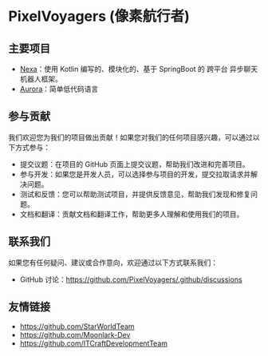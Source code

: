 # PixelVoyagers **(像素航行者)**

## 主要项目
- [Nexa](https://github.com/PixelVoyagers/Nexa)：使用 Kotlin 编写的、模块化的、基于 SpringBoot 的 跨平台 异步聊天机器人框架。
- [Aurora](https://github.com/PixelVoyagers/Aurora)：简单低代码语言

## 参与贡献

我们欢迎您为我们的项目做出贡献！如果您对我们的任何项目感兴趣，可以通过以下方式参与：

- 提交议题：在项目的 GitHub 页面上提交议题，帮助我们改进和完善项目。
- 参与开发：如果您是开发人员，可以选择参与项目的开发，提交拉取请求并解决问题。
- 测试和反馈：您可以帮助测试项目，并提供反馈意见，帮助我们发现和修复问题。
- 文档和翻译：贡献文档和翻译工作，帮助更多人理解和使用我们的项目。

## 联系我们

如果您有任何疑问、建议或合作意向，欢迎通过以下方式联系我们：

- GitHub 讨论：https://github.com/PixelVoyagers/.github/discussions

## 友情链接
- https://github.com/StarWorldTeam
- https://github.com/Moonlark-Dev
- https://github.com/ITCraftDevelopmentTeam
